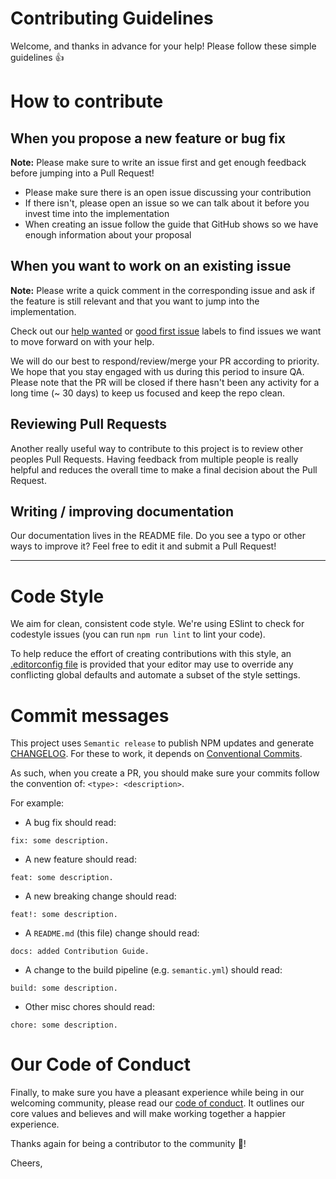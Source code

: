 # Contributing Guidelines

Welcome, and thanks in advance for your help! Please follow these simple guidelines :+1:

# How to contribute

## When you propose a new feature or bug fix

**Note:** Please make sure to write an issue first and get enough feedback before jumping into a Pull Request!

- Please make sure there is an open issue discussing your contribution
- If there isn't, please open an issue so we can talk about it before you invest time into the implementation
- When creating an issue follow the guide that GitHub shows so we have enough information about your proposal

## When you want to work on an existing issue

**Note:** Please write a quick comment in the corresponding issue and ask if the feature is still relevant and that you want to jump into the implementation.

Check out our [help wanted](https://github.com/getndazn/kopytko-cli/labels/help%20wanted) or [good first issue](https://github.com/getndazn/kopytko-cli/labels/good%20first%20issue) labels to find issues we want to move forward on with your help.

We will do our best to respond/review/merge your PR according to priority. We hope that you stay engaged with us during this period to insure QA. Please note that the PR will be closed if there hasn't been any activity for a long time (~ 30 days) to keep us focused and keep the repo clean.

## Reviewing Pull Requests

Another really useful way to contribute to this project is to review other peoples Pull Requests. Having feedback from multiple people is really helpful and reduces the overall time to make a final decision about the Pull Request.

## Writing / improving documentation

Our documentation lives in the README file. Do you see a typo or other ways to improve it? Feel free to edit it and submit a Pull Request!

---

# Code Style

We aim for clean, consistent code style. We're using ESlint to check for codestyle issues (you can run `npm run lint` to lint your code).

To help reduce the effort of creating contributions with this style, an [.editorconfig file](http://editorconfig.org/) is provided that your editor may use to override any conflicting global defaults and automate a subset of the style settings.

# Commit messages

This project uses `Semantic release` to publish NPM updates and generate [CHANGELOG](CHANGELOG.md). For these to work, it depends on [Conventional Commits](https://www.conventionalcommits.org/en/v1.0.0-beta.3).

As such, when you create a PR, you should make sure your commits follow the convention of: `<type>: <description>`.

For example:

* A bug fix should read:

```text
fix: some description.
```

* A new feature should read:

```text
feat: some description.
```

* A new breaking change should read:

```text
feat!: some description.
```

* A `README.md` (this file) change should read:

```text
docs: added Contribution Guide.
```

* A change to the build pipeline (e.g. `semantic.yml`) should read:

```text
build: some description.
```

* Other misc chores should read:

```text
chore: some description.
```

# Our Code of Conduct

Finally, to make sure you have a pleasant experience while being in our welcoming community, please read our [code of conduct](CODE_OF_CONDUCT.md). It outlines our core values and believes and will make working together a happier experience.

Thanks again for being a contributor to the community :tada:!

Cheers,
